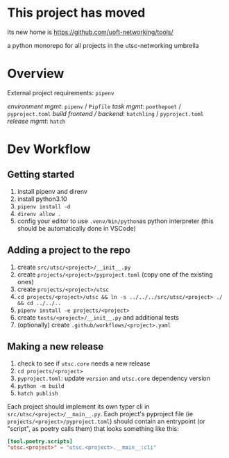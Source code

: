 # This project has moved

Its new home is https://github.com/uoft-networking/tools/

a python monorepo for all projects in the utsc-networking umbrella

# Overview

External project requirements: `pipenv`

*environment mgmt*: `pipenv` / `Pipfile`
*task mgmt*: `poethepoet` / `pyproject.toml`
*build frontend / backend*: `hatchling` / `pyproject.toml`
*release mgmt*: `hatch`

# Dev Workflow

## Getting started

1. install pipenv and direnv
2. install python3.10
3. `pipenv install -d`
4. `direnv allow .`
5. config your editor to use `.venv/bin/python`as python interpreter (this should be automatically done in VSCode)

## Adding a project to the repo

1. create `src/utsc/<project>/__init__.py`
2. create `projects/<project>/pyproject.toml` (copy one of the existing ones)
3. create `projects/<project>/utsc`
4. `cd projects/<project>/utsc && ln -s ../../../src/utsc/<project> ./ && cd ../../..`
5. `pipenv install -e projects/<project>`
6. create `tests/<project>/__init__.py` and additional tests
7. (optionally) create `.github/workflows/<project>.yaml`

## Making a new release

1. check to see if `utsc.core` needs a new release
2. `cd projects/<project>`
3. `pyproject.toml`: update `version` and `utsc.core` dependency version 
4. `python -m build`
5. `hatch publish`


Each project should implement its own typer cli in `src/utsc/<project>/__main__.py`. Each project's pyproject file (ie `projects/<project>/pyproject.toml`) should contain an entrypoint (or "script", as poetry calls them) that looks something like this:
```toml
[tool.poetry.scripts]
"utsc.<project>" = "utsc.<project>.__main__:cli"
```
